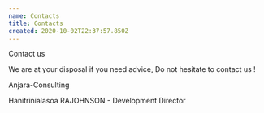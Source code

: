 ```yaml
---
name: Contacts
title: Contacts
created: 2020-10-02T22:37:57.850Z
---
```

Contact us

We are at your disposal if you need advice, Do not hesitate to contact us !

Anjara-Consulting

Hanitrinialasoa RAJOHNSON - Development Director
